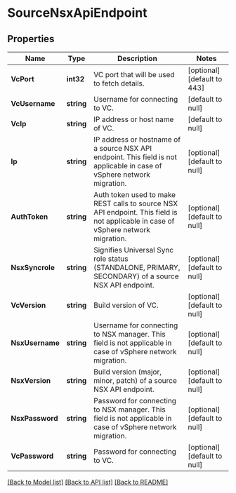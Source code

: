 # SourceNsxApiEndpoint

## Properties
Name | Type | Description | Notes
------------ | ------------- | ------------- | -------------
**VcPort** | **int32** | VC port that will be used to fetch details. | [optional] [default to 443]
**VcUsername** | **string** | Username for connecting to VC. | [default to null]
**VcIp** | **string** | IP address or host name of VC. | [default to null]
**Ip** | **string** | IP address or hostname of a source NSX API endpoint. This field is not applicable in case of vSphere network migration. | [optional] [default to null]
**AuthToken** | **string** | Auth token used to make REST calls to source NSX API endpoint. This field is not applicable in case of vSphere network migration. | [optional] [default to null]
**NsxSyncrole** | **string** | Signifies Universal Sync role status (STANDALONE, PRIMARY, SECONDARY) of a source NSX API endpoint. | [optional] [default to null]
**VcVersion** | **string** | Build version of VC. | [optional] [default to null]
**NsxUsername** | **string** | Username for connecting to NSX manager. This field is not applicable in case of vSphere network migration. | [optional] [default to null]
**NsxVersion** | **string** | Build version (major, minor, patch) of a source NSX API endpoint. | [optional] [default to null]
**NsxPassword** | **string** | Password for connecting to NSX manager. This field is not applicable in case of vSphere network migration. | [optional] [default to null]
**VcPassword** | **string** | Password for connecting to VC. | [optional] [default to null]

[[Back to Model list]](../README.md#documentation-for-models) [[Back to API list]](../README.md#documentation-for-api-endpoints) [[Back to README]](../README.md)

